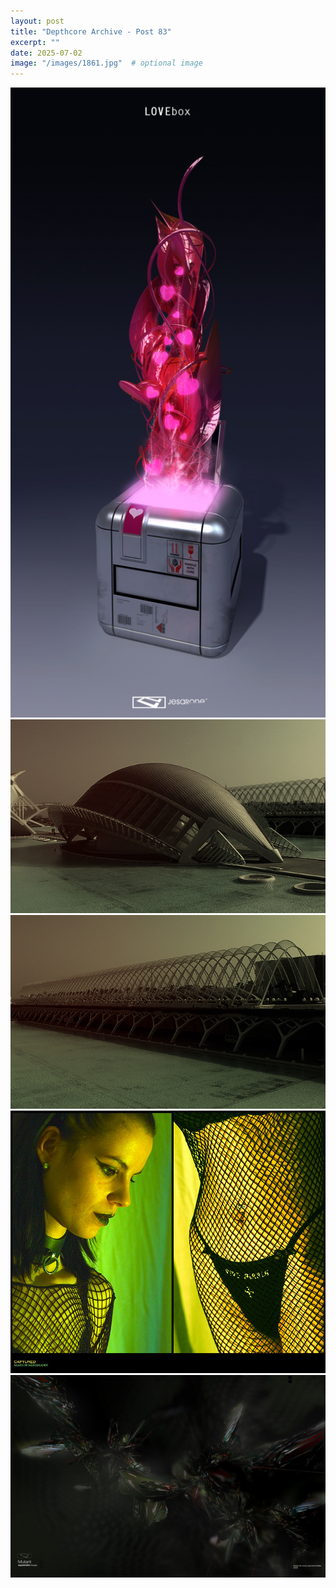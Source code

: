 ```yaml
---
layout: post
title: "Depthcore Archive - Post 83"
excerpt: ""
date: 2025-07-02
image: "/images/1861.jpg"  # optional image
---
```


<img src="/images/1861.jpg">
<img src="/images/1864.jpg" alt="1864.jpg"/>
<img src="/images/1866.jpg" alt="1866.jpg"/>
<img src="/images/1867.jpg" alt="1867.jpg"/>
<img src="/images/1868.jpg" alt="1868.jpg"/>

